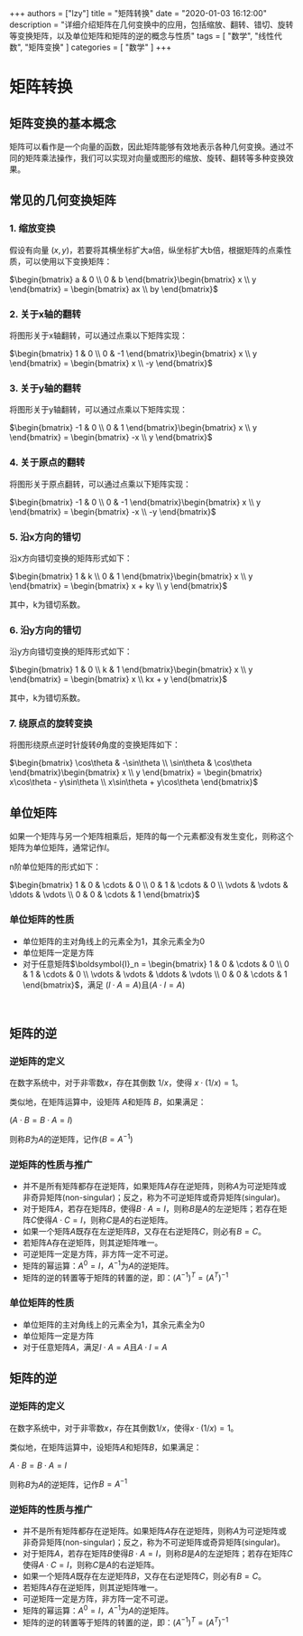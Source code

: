 
+++
authors = ["lzy"]
title = "矩阵转换"
date = "2020-01-03 16:12:00"
description = "详细介绍矩阵在几何变换中的应用，包括缩放、翻转、错切、旋转等变换矩阵，以及单位矩阵和矩阵的逆的概念与性质"
tags = [
"数学",
"线性代数",
"矩阵变换"
]
categories = [
"数学"
]
+++

# 矩阵转换

## 矩阵变换的基本概念

矩阵可以看作是一个向量的函数，因此矩阵能够有效地表示各种几何变换。通过不同的矩阵乘法操作，我们可以实现对向量或图形的缩放、旋转、翻转等多种变换效果。

## 常见的几何变换矩阵

### 1. 缩放变换

假设有向量 $(x, y)$，若要将其横坐标扩大a倍，纵坐标扩大b倍，根据矩阵的点乘性质，可以使用以下变换矩阵：

$\begin{bmatrix} a & 0 \\ 0 & b \end{bmatrix}\begin{bmatrix} x \\ y \end{bmatrix} = \begin{bmatrix} ax \\ by \end{bmatrix}$

### 2. 关于x轴的翻转

将图形关于x轴翻转，可以通过点乘以下矩阵实现：

$\begin{bmatrix} 1 & 0 \\ 0 & -1 \end{bmatrix}\begin{bmatrix} x \\ y \end{bmatrix} = \begin{bmatrix} x \\ -y \end{bmatrix}$

### 3. 关于y轴的翻转

将图形关于y轴翻转，可以通过点乘以下矩阵实现：

$\begin{bmatrix} -1 & 0 \\ 0 & 1 \end{bmatrix}\begin{bmatrix} x \\ y \end{bmatrix} = \begin{bmatrix} -x \\ y \end{bmatrix}$

### 4. 关于原点的翻转

将图形关于原点翻转，可以通过点乘以下矩阵实现：

$\begin{bmatrix} -1 & 0 \\ 0 & -1 \end{bmatrix}\begin{bmatrix} x \\ y \end{bmatrix} = \begin{bmatrix} -x \\ -y \end{bmatrix}$

### 5. 沿x方向的错切

沿x方向错切变换的矩阵形式如下：

$\begin{bmatrix} 1 & k \\ 0 & 1 \end{bmatrix}\begin{bmatrix} x \\ y \end{bmatrix} = \begin{bmatrix} x + ky \\ y \end{bmatrix}$

其中，k为错切系数。

### 6. 沿y方向的错切

沿y方向错切变换的矩阵形式如下：

$\begin{bmatrix} 1 & 0 \\ k & 1 \end{bmatrix}\begin{bmatrix} x \\ y \end{bmatrix} = \begin{bmatrix} x \\ kx + y \end{bmatrix}$

其中，k为错切系数。

### 7. 绕原点的旋转变换

将图形绕原点逆时针旋转$\theta$角度的变换矩阵如下：

$\begin{bmatrix} \cos\theta & -\sin\theta \\ \sin\theta & \cos\theta \end{bmatrix}\begin{bmatrix} x \\ y \end{bmatrix} = \begin{bmatrix} x\cos\theta - y\sin\theta \\ x\sin\theta + y\cos\theta \end{bmatrix}$

## 单位矩阵

如果一个矩阵与另一个矩阵相乘后，矩阵的每一个元素都没有发生变化，则称这个矩阵为单位矩阵，通常记作$I$。

n阶单位矩阵的形式如下：

$\begin{bmatrix} 1 & 0 & \cdots & 0 \\ 0 & 1 & \cdots & 0 \\ \vdots & \vdots & \ddots & \vdots \\ 0 & 0 & \cdots & 1 \end{bmatrix}$

### 单位矩阵的性质

- 单位矩阵的主对角线上的元素全为1，其余元素全为0
- 单位矩阵一定是方阵
- 对于任意矩阵$\boldsymbol{I}_n = \begin{bmatrix} 1 & 0 & \cdots & 0 \\ 0 & 1 & \cdots & 0 \\ \vdots & \vdots & \ddots & \vdots \\ 0 & 0 & \cdots & 1 \end{bmatrix}$，满足 $($​$I \cdot A = A$​$)$且$($​$A \cdot I = A$​$)$

‍

## 矩阵的逆

### 逆矩阵的定义

在数字系统中，对于非零数$x$，存在其倒数 $1/x$，使得 $x \cdot (1/x) = 1$。

类似地，在矩阵运算中，设矩阵 $A$和矩阵 $B$，如果满足：

$($​$A \cdot B = B \cdot A = I$​$)$

则称$B$为$A$的逆矩阵，记作$($​$B = A^{-1}$​$)$

### 逆矩阵的性质与推广

- 并不是所有矩阵都存在逆矩阵，如果矩阵$A$存在逆矩阵，则称$A$为可逆矩阵或非奇异矩阵(non-singular)；反之，称为不可逆矩阵或奇异矩阵(singular)。
- 对于矩阵$A$，若存在矩阵$B$，使得$B \cdot A = I$，则称$B$是$A$的左逆矩阵；若存在矩阵$C$使得$A \cdot C = I$，则称$C$是$A$的右逆矩阵。
- 如果一个矩阵$A$既存在左逆矩阵$B$，又存在右逆矩阵$C$，则必有$B=C$。
- 若矩阵A存在逆矩阵，则其逆矩阵唯一。
- 可逆矩阵一定是方阵，非方阵一定不可逆。
- 矩阵的幂运算：$A^0 = I$，$A^{-1}$为$A$的逆矩阵。
- 矩阵的逆的转置等于矩阵的转置的逆，即：$(A^{-1})^T = (A^T)^{-1}$

### 单位矩阵的性质

- 单位矩阵的主对角线上的元素全为1，其余元素全为0
- 单位矩阵一定是方阵
- 对于任意矩阵$A$，满足$I \cdot A = A$且$A \cdot I = A$

## 矩阵的逆

### 逆矩阵的定义

在数字系统中，对于非零数$x$，存在其倒数$1/x$，使得$x \cdot (1/x) = 1$。

类似地，在矩阵运算中，设矩阵$A$和矩阵$B$，如果满足：

$A \cdot B = B \cdot A = I$

则称$B$为$A$的逆矩阵，记作$B = A^{-1}$

### 逆矩阵的性质与推广

- 并不是所有矩阵都存在逆矩阵。如果矩阵$A$存在逆矩阵，则称$A$为可逆矩阵或非奇异矩阵(non-singular)；反之，称为不可逆矩阵或奇异矩阵(singular)。
- 对于矩阵$A$，若存在矩阵$B$使得$B \cdot A = I$，则称$B$是$A$的左逆矩阵；若存在矩阵$C$使得$A \cdot C = I$，则称$C$是$A$的右逆矩阵。
- 如果一个矩阵$A$既存在左逆矩阵$B$，又存在右逆矩阵$C$，则必有$B = C$。
- 若矩阵$A$存在逆矩阵，则其逆矩阵唯一。
- 可逆矩阵一定是方阵，非方阵一定不可逆。
- 矩阵的幂运算：$A^0 = I$，$A^{-1}$为$A$的逆矩阵。
- 矩阵的逆的转置等于矩阵的转置的逆，即：$(A^{-1})^T = (A^T)^{-1}$

‍
